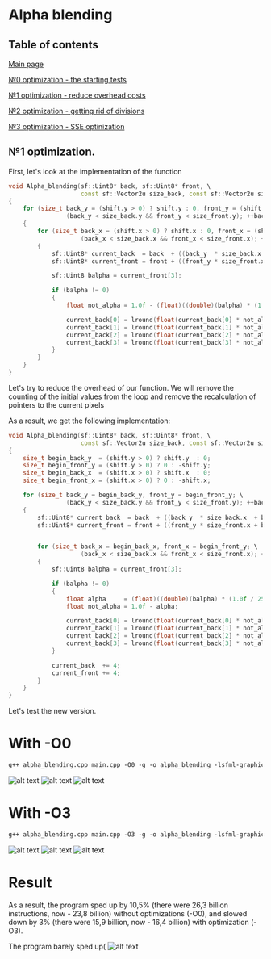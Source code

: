 # Alpha blending

## Table of contents

[Main page](https://github.com/Panterrich/Alpha_blending)

[№0 optimization - the starting tests](https://github.com/Panterrich/Alpha_blending/tree/ver_0)

[№1 optimization - reduce overhead costs](https://github.com/Panterrich/Alpha_blending/tree/ver_1)

[№2 optimization - getting rid of divisions](https://github.com/Panterrich/Alpha_blending/tree/ver_2)

[№3 optimization - SSE optinization](https://github.com/Panterrich/Alpha_blending/tree/ver_3)
## №1 optimization.

First, let's look at the implementation of the function

```c++
void Alpha_blending(sf::Uint8* back, sf::Uint8* front, \
                    const sf::Vector2u size_back, const sf::Vector2u size_front, const sf::Vector2i shift)
{
    for (size_t back_y = (shift.y > 0) ? shift.y : 0, front_y = (shift.y > 0) ? 0 : -shift.y; \
                (back_y < size_back.y && front_y < size_front.y); ++back_y, ++front_y)
    {
        for (size_t back_x = (shift.x > 0) ? shift.x : 0, front_x = (shift.x > 0) ? 0 : -shift.x ; \
                    (back_x < size_back.x && front_x < size_front.x); ++back_x, ++front_x)
        {
            sf::Uint8* current_back  = back  + ((back_y  * size_back.x  + back_x)  << 2);
            sf::Uint8* current_front = front + ((front_y * size_front.x + front_x) << 2);

            sf::Uint8 balpha = current_front[3];

            if (balpha != 0)
            {
                float not_alpha = 1.0f - (float)((double)(balpha) * (1.0f / 255.f));

                current_back[0] = lround(float(current_back[0] * not_alpha) + current_front[0]);
                current_back[1] = lround(float(current_back[1] * not_alpha) + current_front[1]);
                current_back[2] = lround(float(current_back[2] * not_alpha) + current_front[2]);
                current_back[3] = lround(float(current_back[3] * not_alpha) + current_front[3]);
            }
        }
    }
}
```

Let's try to reduce the overhead of our function. We will remove the counting of the initial values from the loop and remove the recalculation of pointers to the current pixels

As a result, we get the following implementation:

```c++
void Alpha_blending(sf::Uint8* back, sf::Uint8* front, \
                    const sf::Vector2u size_back, const sf::Vector2u size_front, const sf::Vector2i shift)
{
    size_t begin_back_y  = (shift.y > 0) ? shift.y  : 0;
    size_t begin_front_y = (shift.y > 0) ? 0 : -shift.y;
    size_t begin_back_x  = (shift.x > 0) ? shift.x  : 0;
    size_t begin_front_x = (shift.x > 0) ? 0 : -shift.x;

    for (size_t back_y = begin_back_y, front_y = begin_front_y; \
                (back_y < size_back.y && front_y < size_front.y); ++back_y, ++front_y)
    {
        sf::Uint8* current_back  = back  + ((back_y  * size_back.x  + begin_back_x)  << 2);
        sf::Uint8* current_front = front + ((front_y * size_front.x + begin_front_x) << 2);


        for (size_t back_x = begin_back_x, front_x = begin_front_y; \
                    (back_x < size_back.x && front_x < size_front.x); ++back_x, ++front_x)
        {
            sf::Uint8 balpha = current_front[3];

            if (balpha != 0)
            {
                float alpha     = (float)((double)(balpha) * (1.0f / 255.f));
                float not_alpha = 1.0f - alpha;

                current_back[0] = lround(float(current_back[0] * not_alpha) + current_front[0] * alpha);
                current_back[1] = lround(float(current_back[1] * not_alpha) + current_front[1] * alpha);
                current_back[2] = lround(float(current_back[2] * not_alpha) + current_front[2] * alpha);
                current_back[3] = lround(float(current_back[3] * not_alpha) + current_front[3] * alpha);
            }

            current_back  += 4;
            current_front += 4;
        }
    }
}
```

Let's test the new version.

# With -O0 
```makefile
g++ alpha_blending.cpp main.cpp -O0 -g -o alpha_blending -lsfml-graphics 
```

![alt text](Images/test_1(0).png "The hottest function")
![alt text](Images/test_1(1).png "Important thing")
![alt text](Images/test1_graph.svg "Graph profile")

# With -O3

```makefile
g++ alpha_blending.cpp main.cpp -O3 -g -o alpha_blending -lsfml-graphics 
```

![alt text](Images/test_1(2).png "The hottest function")
![alt text](Images/test_1(3).png "Important thing")
![alt text](Images/test1_1graph.svg "Graph profile")

# Result

As a result, the program sped up by 10,5% (there were 26,3 billion instructions, now - 23,8 billion) without optimizations (-O0), and slowed down by 3% (there were 15,9 billion, now - 16,4 billion) with optimization (-O3).

The program barely sped up(
![alt text](Images/Miku.png)
